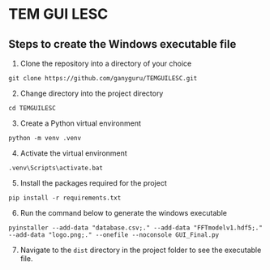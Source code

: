 # TEM GUI LESC

## Steps to create the Windows executable file

1. Clone the repository into a directory of your choice

```
git clone https://github.com/ganyguru/TEMGUILESC.git
```

2. Change directory into the project directory

```
cd TEMGUILESC
```

3. Create a Python virtual environment

```
python -m venv .venv
```

4. Activate the virtual environment

```
.venv\Scripts\activate.bat 
```

5. Install the packages required for the project

```
pip install -r requirements.txt
```

6. Run the command below to generate the windows executable

```
pyinstaller --add-data "database.csv;." --add-data "FFTmodelv1.hdf5;." --add-data "logo.png;." --onefile --noconsole GUI_Final.py
```

7. Navigate to the `dist` directory in the project folder to see the executable file.
